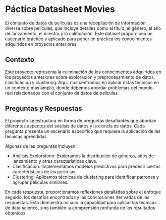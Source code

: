 # Páctica Datasheet Movies
El conjunto de datos de películas es una recopilación de información diversa sobre películas, que incluye detalles como el título, el género, el año de lanzamiento, el director y la calificación. Este dataset proporciona un escenario práctico y aplicado para poner en práctica los conocimientos adquiridos en proyectos anteriores.

## Contexto  
Este proyecto representa la culminación de los conocimientos adquiridos en los proyectos anteriores sobre exploración y preprocesamiento de datos, clasificación y clustering. Aquí, nos centramos en aplicar estas técnicas en un contexto más amplio, donde debemos abordar problemas del mundo real relacionados con el conjunto de datos de películas.

## Preguntas y Respuestas
El proyecto se estructura en forma de preguntas desafiantes que abordan diferentes aspectos del análisis de datos y la ciencia de datos. Cada pregunta presenta un escenario específico que requiere la aplicación de las técnicas aprendidas.

Algunas de las preguntas incluyen:
- Análisis Exploratorio: Exploramos la distribución de géneros, años de lanzamiento y otras características clave.
- Clasificación: Implementamos modelos predictivos para predecir ciertas características de las películas.
- Clustering: Aplicamos técnicas de clustering para identificar patrones y agrupar películas similares.

En cada respuesta, proporcionamos reflexiones detalladas sobre el enfoque seguido, los desafíos encontrados y las conclusiones derivadas de las respuestas. Esto demuestra no solo la capacidad para aplicar las técnicas de data science, sino también la comprensión profunda de los resultados obtenidos.
